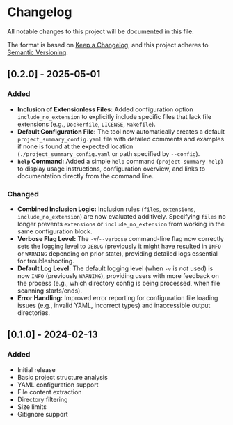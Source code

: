 # Changelog

All notable changes to this project will be documented in this file.

The format is based on [Keep a Changelog](https://keepachangelog.com/en/1.0.0/),
and this project adheres to [Semantic Versioning](https://semver.org/spec/v2.0.0.html).

## [0.2.0] - 2025-05-01

### Added
- **Inclusion of Extensionless Files:** Added configuration option `include_no_extension` to explicitly include specific files that lack file extensions (e.g., `Dockerfile`, `LICENSE`, `Makefile`).
- **Default Configuration File:** The tool now automatically creates a default `project_summary_config.yaml` file with detailed comments and examples if none is found at the expected location (`./project_summary_config.yaml` or path specified by `--config`).
- **`help` Command:** Added a simple `help` command (`project-summary help`) to display usage instructions, configuration overview, and links to documentation directly from the command line.

### Changed
- **Combined Inclusion Logic:** Inclusion rules (`files`, `extensions`, `include_no_extension`) are now evaluated additively. Specifying `files` no longer prevents `extensions` or `include_no_extension` from working in the same configuration block.
- **Verbose Flag Level:** The `-v`/`--verbose` command-line flag now correctly sets the logging level to `DEBUG` (previously it might have resulted in `INFO` or `WARNING` depending on prior state), providing detailed logs essential for troubleshooting.
- **Default Log Level:** The default logging level (when `-v` is *not* used) is now `INFO` (previously `WARNING`), providing users with more feedback on the process (e.g., which directory config is being processed, when file scanning starts/ends).
- **Error Handling:** Improved error reporting for configuration file loading issues (e.g., invalid YAML, incorrect types) and inaccessible output directories.

## [0.1.0] - 2024-02-13

### Added
- Initial release
- Basic project structure analysis
- YAML configuration support
- File content extraction
- Directory filtering
- Size limits
- Gitignore support
